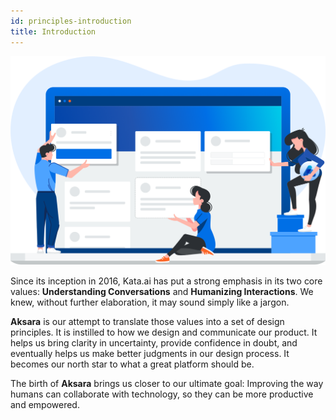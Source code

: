 ```yaml
---
id: principles-introduction
title: Introduction
---
```


![principles-intro](../assets/images/principles-intro.png)

<div class="text-primary">

Since its inception in 2016, Kata.ai has put a strong emphasis in its two core values: **Understanding Conversations** and **Humanizing Interactions**. We knew, without further elaboration, it may sound simply like a jargon.

</div>

**Aksara** is our attempt to translate those values into a set of design principles. It is instilled to how we design and communicate our product. It helps us bring clarity in uncertainty, provide confidence in doubt, and eventually helps us make better judgments in our design process. It becomes our north star to what a great platform should be.

The birth of **Aksara** brings us closer to our ultimate goal: Improving the way humans can collaborate with technology, so they can be more productive and empowered.
